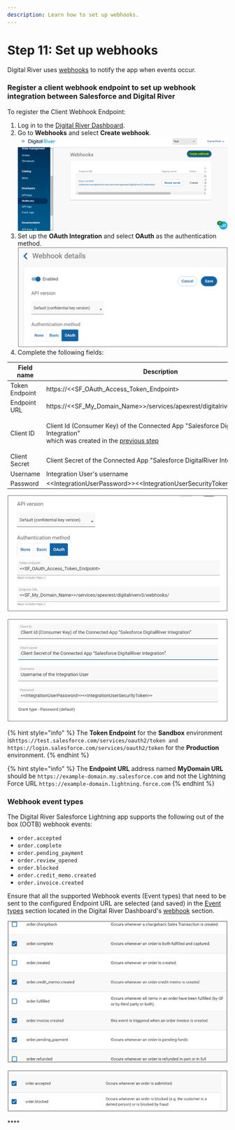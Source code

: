 ```yaml
---
description: Learn how to set up webhooks.
---
```


# Step 11: Set up webhooks

Digital River uses [webhooks](https://docs.digitalriver.com/digital-river-api/events-and-webhooks-1/webhooks) to notify the app when events occur. &#x20;

### Register a client webhook endpoint to set up webhook integration between Salesforce and Digital River

To register the Client Webhook Endpoint:

1. Log in to the [Digital River Dashboard](https://docs.digitalriver.com/digital-river-api/administration/dashboard).
2. Go to **Webhooks** and select **Create webhook**.\
   &#x20;![](<../.gitbook/assets/Create webhook.png>)&#x20;
3. Set up the **OAuth Integration** and select **OAuth** as the authentication method. \
   ![](<../.gitbook/assets/OAuth integration 2 (2).png>)&#x20;
4. Complete the following fields:

| Field name     | Description                                                                                                                                                                                     |
| -------------- | ----------------------------------------------------------------------------------------------------------------------------------------------------------------------------------------------- |
| Token Endpoint | https://<\<SF\_OAuth\_Access\_Token\_Endpoint>                                                                                                                                                  |
| Endpoint URL   | https://<\<SF\_My\_Domain\_Name>>/services/apexrest/digitalriverv3/webhooks/                                                                                                                    |
| Client ID      | <p>Client Id (Consumer Key) of the Connected App "Salesforce DigitalRiver Integration" <br>which was created in the <a href="step-8-set-up-digital-river-fulfillments.md">previous step</a></p> |
| Client Secret  | Client Secret of the Connected App "Salesforce DigitalRiver Integration"                                                                                                                        |
| Username       | Integration User's username                                                                                                                                                                     |
| Password       | <\<IntegrationUserPassword>><\<IntegrationUserSecurityToken>>                                                                                                                                   |

![](<../.gitbook/assets/OAuth integration 3 (1).png>)

![](<../.gitbook/assets/OAuth integration 4.png>)

{% hint style="info" %}
The **Token Endpoint** for the **Sandbox** environment is`https://test.salesforce.com/services/oauth2/token and https://login.salesforce.com/services/oauth2/token` for the **Production** environment.&#x20;
{% endhint %}

{% hint style="info" %}
The **Endpoint URL** address named **MyDomain URL** should be `https://example-domain.my.salesforce.com` and not the Lightning Force URL `https://example-domain.lightning.force.com`
{% endhint %}

### Webhook event types

The Digital River Salesforce Lightning app supports the following out of the box (OOTB) webhook events:

* `order.accepted`
* `order.complete`
* `order.pending_payment`
* `order.review_opened`
* `order.blocked`
* `order.credit_memo.created`
* `order.invoice.created`

Ensure that all the supported Webhook events (Event types) that need to be sent to the configured Endpoint URL are selected (and saved) in the [Event types](https://docs.digitalriver.com/digital-river-api/events-and-webhooks-1/events-1/event-types) section located in the Digital River Dashboard's [webhook](https://docs.digitalriver.com/digital-river-api/events-and-webhooks-1/webhooks) section.

![](<../.gitbook/assets/Webhook 5.png>)

![](<../.gitbook/assets/Webhook 4 (1).png>)





****[\
](https://docs.digitalriver.com/salesforce-b2b/v/2.1.1/integrating-the-digital-river-salesforce-b2b-commerce-app/step-8-set-up-digital-river-fulfillments)
